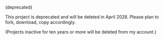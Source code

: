 (deprecated)

This project is deprecated and will be deleted in April 2028. Please plan to fork, download, copy accordingly.

(Projects inactive for ten years or more will be deleted from my account.)
